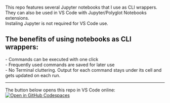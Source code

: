 This repo features several Jupyter notebooks that I use as CLI wrappers.  
They can also be used in VS Code with Jupyter/Polyglot Notebooks extensions.  
Instaling Jupyter is not required for VS Code use.  

## The benefits of using notebooks as CLI wrappers:  
\- Commands can be executed with one click  
\- Frequently used commands are saved for later use  
\- No Terminal cluttering. Output for each command stays under its cell and gets updated on each run.  

---
The button below opens this repo in VS Code online:  
[![Open in GitHub Codespaces](https://github.com/codespaces/badge.svg)](https://github.com/codespaces/new?hide_repo_select=true&ref=main&repo=867621226&skip_quickstart=true)